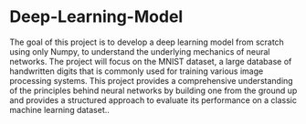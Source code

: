 # Deep-Learning-Model

The goal of this project is to develop a deep learning model from scratch using only Numpy, to understand the underlying mechanics of neural networks. The project will focus on the MNIST dataset, a large database of handwritten digits that is commonly used for training various image processing systems. This project provides a comprehensive understanding of the principles behind neural networks by building one from the ground up and provides a structured approach to evaluate its performance on a classic machine learning dataset..
